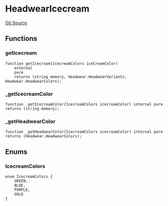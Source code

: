 # HeadwearIcecream
[Git Source](https://github.com/digiv3rse/core-contracts/blob/5454b58664fab805b6888a68ff40915d251f32f3/contracts/libraries/svgs/Profile/Headwear/HeadwearIcecream.sol)


## Functions
### getIcecream


```solidity
function getIcecream(IcecreamColors iceCreamColor)
    external
    pure
    returns (string memory, Headwear.HeadwearVariants, Headwear.HeadwearColors);
```

### _getIcecreamColor


```solidity
function _getIcecreamColor(IcecreamColors icecreamColor) internal pure returns (string memory);
```

### _getHeadwearColor


```solidity
function _getHeadwearColor(IcecreamColors icecreamColor) internal pure returns (Headwear.HeadwearColors);
```

## Enums
### IcecreamColors

```solidity
enum IcecreamColors {
    GREEN,
    BLUE,
    PURPLE,
    GOLD
}
```

